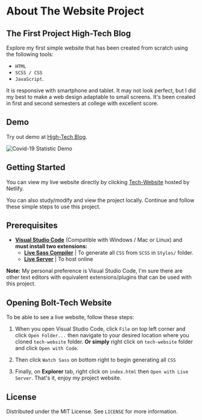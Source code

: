 # About The Website Project

## The First Project High-Tech Blog

Explore my first simple website that has been created from scratch using the following tools: 
* `HTML` 
* `SCSS / CSS`
* `JavaScript`.

It is responsive with smartphone and tablet. It may not look perfect, but I did my best to make a web design adaptable to small screens.
It's been created in first and second semesters at college with excellent score.

## Demo
Try out demo at [High-Tech Blog](https://bolt-tech-web.netlify.app/).

![Covid-19 Statistic Demo](./images/demo_tech-website.gif)


## Getting Started

You can view my live website directly by clicking [Tech-Website](https://bolt-tech-web.netlify.app/) hosted by Netlify.

You can also study/modify and view the project locally. Continue and follow these simple steps to use this project.

## Prerequisites

* **[Visual Studio Code](https://code.visualstudio.com/)** (Compatible with Windows / Mac or Linux) and **must install two extensions:**
  * **[Live Sass Compiler](https://marketplace.visualstudio.com/items?itemName=ritwickdey.live-sass)** | To generate all `CSS` from `SCSS` in `Styles/` folder.
  * **[Live Server](https://marketplace.visualstudio.com/items?itemName=ritwickdey.LiveServer)** | To host online

**Note:** My personal preference is Visual Studio Code, I'm sure there are other text editors with equivalent extensions/plugins that can be used with this project.

## Opening Bolt-Tech Website
To be able to see a live website, follow these steps:

1. When you open Visual Studio Code, click `File` on top left corner and click `Open Folder...` then navigate to your desired location where you cloned `tech-website` folder. **Or simply** right click on `tech-website` folder and click `Open with Code`.

1. Then click `Watch Sass` on bottom right to begin generating all `CSS`

1. Finally, on **Explorer** tab, right click on `index.html` then `Open with Live Server`. That's it, enjoy my project website.

<!-- LICENSE -->
## License

Distributed under the MIT License. See `LICENSE` for more information.
